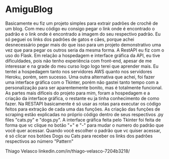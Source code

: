 # AmiguBlog

Basicamente eu fiz um projeto simples para extrair padrões de crochê de um blog. 
Com meu código eu consigo pegar o link onde é encontrado o padrão e o link onde é encontrado a imagem do seu respectivo padrão. 
Eu só peguei os links dos padrões de gatos e cães, porque achei desnecessário pegar mais do que isso para um projeto demonstrativo uma vez que para pegar os outros seria da mesma forma. 
A RestAPI eu fiz com o uso do Flask.
Em relação a hospedagem e interface gráfica da API, eu tive dificuldades, pois não tenho experiência com front-end, apesar de me interessar e na grade do meu curso logo logo terei que aprender mais.
Eu tentei a hospedagem tanto nos servidores AWS quanto nos servidores Heroku, porém, sem sucesso.
Uma outra alternativa que achei, foi fazer uma interface gráfica com o Tkinter, porém não gastei tanto tempo com a personalização para ser aparentemente bonito, mas é totalmente funcional.
As partes mais difíceis do projeto para mim, foram a hospedagem e a criação da interface gráfica, o restante eu ja tinha conhecimento de como fazer.
Na RESTAPI basicamente é só usar as rotas para executar os código feitos para extração de cada uma das funções. 
As criação das funções de scraping estão explicadas no próprio código dentro de seus respectivos .py files "cats.py" e "dogs.py".
A interface gráfica feita pelo Tkinter foi feita de forma que vc clique no botão "+" e "-" para mudar o numero do padrão que você quer acessar.
Quando você escolher o padrão que vc quiser acessar, é só clicar nos botões Dogs ou Cats para receber os links dos padrões respectivos ao número "Pattern"

Thiago Velasco 
linkedin.com/in/thiago-velasco-7204b3218/

